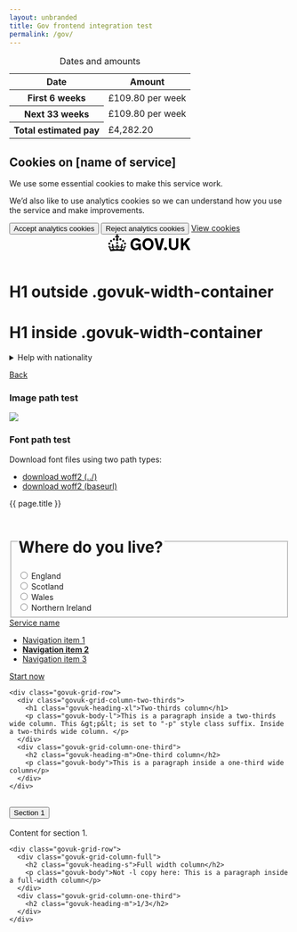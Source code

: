 ```yaml
---
layout: unbranded
title: Gov frontend integration test
permalink: /gov/
---
```


<!-- table test -->

<table class="govuk-table">
  <caption class="govuk-table__caption govuk-table__caption--m">Dates and amounts</caption>
  <thead class="govuk-table__head">
    <tr class="govuk-table__row">
      <th scope="col" class="govuk-table__header">Date</th>
      <th scope="col" class="govuk-table__header">Amount</th>
    </tr>
  </thead>
  <tbody class="govuk-table__body">
    <tr class="govuk-table__row">
      <th scope="row" class="govuk-table__header">First 6 weeks</th>
      <td class="govuk-table__cell">£109.80 per week</td>
    </tr>
    <tr class="govuk-table__row">
      <th scope="row" class="govuk-table__header">Next 33 weeks</th>
      <td class="govuk-table__cell">£109.80 per week</td>
    </tr>
    <tr class="govuk-table__row">
      <th scope="row" class="govuk-table__header">Total estimated pay</th>
      <td class="govuk-table__cell">£4,282.20</td>
    </tr>
  </tbody>
</table>


<!-- cookie banner test -->

<div class="govuk-cookie-banner" data-nosnippet role="region" aria-label="Cookies on [name of service]">
  <div class="govuk-cookie-banner__message govuk-width-container">
    <div class="govuk-grid-row">
      <div class="govuk-grid-column-two-thirds">
        <h2 class="govuk-cookie-banner__heading govuk-heading-m">
          Cookies on [name of service]
        </h2>
        <div class="govuk-cookie-banner__content">
          <p class="govuk-body">We use some essential cookies to make this service work.</p>
          <p class="govuk-body">We’d also like to use analytics cookies so we can understand how you use the service and make improvements.</p>
        </div>
      </div>
    </div>
    <div class="govuk-button-group">
      <button type="button" class="govuk-button" data-module="govuk-button">
        Accept analytics cookies
      </button>
      <button type="button" class="govuk-button" data-module="govuk-button">
        Reject analytics cookies
      </button>
      <a class="govuk-link" href="#">View cookies</a>
    </div>
  </div>
</div>

<!-- header test -->

<header class="govuk-header" data-module="govuk-header">
  <div class="govuk-header__container govuk-width-container">
    <div class="govuk-header__logo">
      <a href="#" class="govuk-header__link govuk-header__link--homepage">
        <svg
          focusable="false"
          role="img"
          class="govuk-header__logotype"
          xmlns="http://www.w3.org/2000/svg"
          viewBox="0 0 148 30"
          height="30"
          width="148"
          aria-label="GOV.UK">
          <title>GOV.UK</title>
          <path d="M22.6 10.4c-1 .4-2-.1-2.4-1-.4-.9.1-2 1-2.4.9-.4 2 .1 2.4 1s-.1 2-1 2.4m-5.9 6.7c-.9.4-2-.1-2.4-1-.4-.9.1-2 1-2.4.9-.4 2 .1 2.4 1s-.1 2-1 2.4m10.8-3.7c-1 .4-2-.1-2.4-1-.4-.9.1-2 1-2.4.9-.4 2 .1 2.4 1s0 2-1 2.4m3.3 4.8c-1 .4-2-.1-2.4-1-.4-.9.1-2 1-2.4.9-.4 2 .1 2.4 1s-.1 2-1 2.4M17 4.7l2.3 1.2V2.5l-2.3.7-.2-.2.9-3h-3.4l.9 3-.2.2c-.1.1-2.3-.7-2.3-.7v3.4L15 4.7c.1.1.1.2.2.2l-1.3 4c-.1.2-.1.4-.1.6 0 1.1.8 2 1.9 2.2h.7c1-.2 1.9-1.1 1.9-2.1 0-.2 0-.4-.1-.6l-1.3-4c-.1-.2 0-.2.1-.3m-7.6 5.7c.9.4 2-.1 2.4-1 .4-.9-.1-2-1-2.4-.9-.4-2 .1-2.4 1s0 2 1 2.4m-5 3c.9.4 2-.1 2.4-1 .4-.9-.1-2-1-2.4-.9-.4-2 .1-2.4 1s.1 2 1 2.4m-3.2 4.8c.9.4 2-.1 2.4-1 .4-.9-.1-2-1-2.4-.9-.4-2 .1-2.4 1s0 2 1 2.4m14.8 11c4.4 0 8.6.3 12.3.8 1.1-4.5 2.4-7 3.7-8.8l-2.5-.9c.2 1.3.3 1.9 0 2.7-.4-.4-.8-1.1-1.1-2.3l-1.2 4c.7-.5 1.3-.8 2-.9-1.1 2.5-2.6 3.1-3.5 3-1.1-.2-1.7-1.2-1.5-2.1.3-1.2 1.5-1.5 2.1-.1 1.1-2.3-.8-3-2-2.3 1.9-1.9 2.1-3.5.6-5.6-2.1 1.6-2.1 3.2-1.2 5.5-1.2-1.4-3.2-.6-2.5 1.6.9-1.4 2.1-.5 1.9.8-.2 1.1-1.7 2.1-3.5 1.9-2.7-.2-2.9-2.1-2.9-3.6.7-.1 1.9.5 2.9 1.9l.4-4.3c-1.1 1.1-2.1 1.4-3.2 1.4.4-1.2 2.1-3 2.1-3h-5.4s1.7 1.9 2.1 3c-1.1 0-2.1-.2-3.2-1.4l.4 4.3c1-1.4 2.2-2 2.9-1.9-.1 1.5-.2 3.4-2.9 3.6-1.9.2-3.4-.8-3.5-1.9-.2-1.3 1-2.2 1.9-.8.7-2.3-1.2-3-2.5-1.6.9-2.2.9-3.9-1.2-5.5-1.5 2-1.3 3.7.6 5.6-1.2-.7-3.1 0-2 2.3.6-1.4 1.8-1.1 2.1.1.2.9-.3 1.9-1.5 2.1-.9.2-2.4-.5-3.5-3 .6 0 1.2.3 2 .9l-1.2-4c-.3 1.1-.7 1.9-1.1 2.3-.3-.8-.2-1.4 0-2.7l-2.9.9C1.3 23 2.6 25.5 3.7 30c3.7-.5 7.9-.8 12.3-.8m28.3-11.6c0 .9.1 1.7.3 2.5.2.8.6 1.5 1 2.2.5.6 1 1.1 1.7 1.5.7.4 1.5.6 2.5.6.9 0 1.7-.1 2.3-.4s1.1-.7 1.5-1.1c.4-.4.6-.9.8-1.5.1-.5.2-1 .2-1.5v-.2h-5.3v-3.2h9.4V28H55v-2.5c-.3.4-.6.8-1 1.1-.4.3-.8.6-1.3.9-.5.2-1 .4-1.6.6s-1.2.2-1.8.2c-1.5 0-2.9-.3-4-.8-1.2-.6-2.2-1.3-3-2.3-.8-1-1.4-2.1-1.8-3.4-.3-1.4-.5-2.8-.5-4.3s.2-2.9.7-4.2c.5-1.3 1.1-2.4 2-3.4.9-1 1.9-1.7 3.1-2.3 1.2-.6 2.6-.8 4.1-.8 1 0 1.9.1 2.8.3.9.2 1.7.6 2.4 1s1.4.9 1.9 1.5c.6.6 1 1.3 1.4 2l-3.7 2.1c-.2-.4-.5-.9-.8-1.2-.3-.4-.6-.7-1-1-.4-.3-.8-.5-1.3-.7-.5-.2-1.1-.2-1.7-.2-1 0-1.8.2-2.5.6-.7.4-1.3.9-1.7 1.5-.5.6-.8 1.4-1 2.2-.3.8-.4 1.9-.4 2.7zM71.5 6.8c1.5 0 2.9.3 4.2.8 1.2.6 2.3 1.3 3.1 2.3.9 1 1.5 2.1 2 3.4s.7 2.7.7 4.2-.2 2.9-.7 4.2c-.4 1.3-1.1 2.4-2 3.4-.9 1-1.9 1.7-3.1 2.3-1.2.6-2.6.8-4.2.8s-2.9-.3-4.2-.8c-1.2-.6-2.3-1.3-3.1-2.3-.9-1-1.5-2.1-2-3.4-.4-1.3-.7-2.7-.7-4.2s.2-2.9.7-4.2c.4-1.3 1.1-2.4 2-3.4.9-1 1.9-1.7 3.1-2.3 1.2-.5 2.6-.8 4.2-.8zm0 17.6c.9 0 1.7-.2 2.4-.5s1.3-.8 1.7-1.4c.5-.6.8-1.3 1.1-2.2.2-.8.4-1.7.4-2.7v-.1c0-1-.1-1.9-.4-2.7-.2-.8-.6-1.6-1.1-2.2-.5-.6-1.1-1.1-1.7-1.4-.7-.3-1.5-.5-2.4-.5s-1.7.2-2.4.5-1.3.8-1.7 1.4c-.5.6-.8 1.3-1.1 2.2-.2.8-.4 1.7-.4 2.7v.1c0 1 .1 1.9.4 2.7.2.8.6 1.6 1.1 2.2.5.6 1.1 1.1 1.7 1.4.6.3 1.4.5 2.4.5zM88.9 28 83 7h4.7l4 15.7h.1l4-15.7h4.7l-5.9 21h-5.7zm28.8-3.6c.6 0 1.2-.1 1.7-.3.5-.2 1-.4 1.4-.8.4-.4.7-.8.9-1.4.2-.6.3-1.2.3-2v-13h4.1v13.6c0 1.2-.2 2.2-.6 3.1s-1 1.7-1.8 2.4c-.7.7-1.6 1.2-2.7 1.5-1 .4-2.2.5-3.4.5-1.2 0-2.4-.2-3.4-.5-1-.4-1.9-.9-2.7-1.5-.8-.7-1.3-1.5-1.8-2.4-.4-.9-.6-2-.6-3.1V6.9h4.2v13c0 .8.1 1.4.3 2 .2.6.5 1 .9 1.4.4.4.8.6 1.4.8.6.2 1.1.3 1.8.3zm13-17.4h4.2v9.1l7.4-9.1h5.2l-7.2 8.4L148 28h-4.9l-5.5-9.4-2.7 3V28h-4.2V7zm-27.6 16.1c-1.5 0-2.7 1.2-2.7 2.7s1.2 2.7 2.7 2.7 2.7-1.2 2.7-2.7-1.2-2.7-2.7-2.7z"></path>
        </svg>
      </a>
    </div>
  </div>
</header>




<h1 class="govuk-heading-s">H1 outside .govuk-width-container</h1>

<div class="govuk-width-container">

  <h1 class="govuk-heading-xl">H1 inside .govuk-width-container</h1>


<!-- Details -->
<details class="govuk-details">
  <summary class="govuk-details__summary">
    <span class="govuk-details__summary-text">
      Help with nationality
    </span>
  </summary>
  <div class="govuk-details__text">
    We need to know your nationality so we can work out which elections you’re entitled to vote in. If you cannot provide your nationality, you’ll have to send copies of identity documents through the post.
  </div>
</details>



  <a href="#" class="govuk-back-link">Back</a>
  
  <h3 class="govuk-heading-m">Image path test</h3>
  <img src="../assets/govuk/assets/images/govuk-icon-180.png">

  <h3 class="govuk-heading-m">Font path test</h3>

<p class="govuk-body">Download font files using two path types:</p>
<ul class="govuk-list govuk-list--bullet">
  <li><a href="../assets/govuk/assets/fonts/bold-affa96571d-v2.woff">download woff2 (../)</a></li>
  <li><a href="{{ site.baseurl }}/assets/govuk/assets/fonts/bold-affa96571d-v2.woff">download woff2 (baseurl)</a></li>
</ul>

  

{{ page.title }}

<!-- radio group -->

<div class="govuk-form-group">
  <fieldset class="govuk-fieldset">
    <legend class="govuk-fieldset__legend govuk-fieldset__legend--l">
      <h1 class="govuk-fieldset__heading">
        Where do you live?
      </h1>
    </legend>
    <div class="govuk-radios" data-module="govuk-radios">
      <div class="govuk-radios__item">
        <input class="govuk-radios__input" id="whereDoYouLive" name="whereDoYouLive" type="radio" value="england">
        <label class="govuk-label govuk-radios__label" for="whereDoYouLive">
          England
        </label>
      </div>
      <div class="govuk-radios__item">
        <input class="govuk-radios__input" id="whereDoYouLive-2" name="whereDoYouLive" type="radio" value="scotland">
        <label class="govuk-label govuk-radios__label" for="whereDoYouLive-2">
          Scotland
        </label>
      </div>
      <div class="govuk-radios__item">
        <input class="govuk-radios__input" id="whereDoYouLive-3" name="whereDoYouLive" type="radio" value="wales">
        <label class="govuk-label govuk-radios__label" for="whereDoYouLive-3">
          Wales
        </label>
      </div>
      <div class="govuk-radios__item">
        <input class="govuk-radios__input" id="whereDoYouLive-4" name="whereDoYouLive" type="radio" value="northern-ireland">
        <label class="govuk-label govuk-radios__label" for="whereDoYouLive-4">
          Northern Ireland
        </label>
      </div>
    </div>
  </fieldset>
</div>



<!-- service navigation -->

<section aria-label="Service information" class="govuk-service-navigation"
  data-module="govuk-service-navigation">
  <div class="govuk-width-container">
    <div class="govuk-service-navigation__container">
      <span class="govuk-service-navigation__service-name">
        <a href="#" class="govuk-service-navigation__link">
          Service name
        </a>
      </span>
      <nav aria-label="Menu" class="govuk-service-navigation__wrapper">
        <button type="button" class="govuk-service-navigation__toggle govuk-js-service-navigation-toggle" aria-controls="navigation" hidden>
          Menu
        </button>
        <ul class="govuk-service-navigation__list" id="navigation">
          <li class="govuk-service-navigation__item">
            <a class="govuk-service-navigation__link" href="#">
              Navigation item 1
            </a>
          </li>
          <li class="govuk-service-navigation__item govuk-service-navigation__item--active">
            <a class="govuk-service-navigation__link" href="#" aria-current="true">
              <strong class="govuk-service-navigation__active-fallback">Navigation item 2</strong>
            </a>
          </li>
          <li class="govuk-service-navigation__item">
            <a class="govuk-service-navigation__link" href="#">
              Navigation item 3
            </a>
          </li>
        </ul>
      </nav>
    </div>
  </div>
</section>



  <main class="govuk-main-wrapper">

<a href="#" class="govuk-button">Start now</a>


    <div class="govuk-grid-row">
      <div class="govuk-grid-column-two-thirds">
        <h1 class="govuk-heading-xl">Two-thirds column</h1>
        <p class="govuk-body-l">This is a paragraph inside a two-thirds wide column. This &gt;p&lt; is set to "-p" style class suffix. Inside a two-thirds wide column. </p>
      </div>
      <div class="govuk-grid-column-one-third">
        <h2 class="govuk-heading-m">One-third column</h2>
        <p class="govuk-body">This is a paragraph inside a one-third wide column</p>
      </div>
    </div>

<div class="govuk-accordion" data-module="govuk-accordion" id="accordion-default">
  <div class="govuk-accordion__section">
    <div class="govuk-accordion__section-header">
      <h2 class="govuk-accordion__section-heading">
        <button type="button" class="govuk-accordion__section-button" id="accordion-default-heading-1">
          Section 1
        </button>
      </h2>
    </div>
    <div id="accordion-default-content-1" class="govuk-accordion__section-content">
      <p class="govuk-body">Content for section 1.</p>
    </div>
  </div>
</div>

    <div class="govuk-grid-row">
      <div class="govuk-grid-column-full">
        <h2 class="govuk-heading-s">Full width column</h2>
        <p class="govuk-body">Not -l copy here: This is a paragraph inside a full-width column</p>
      </div>
      <div class="govuk-grid-column-one-third">
        <h2 class="govuk-heading-m">1/3</h2>
      </div>
    </div>

  </main>

</div>

